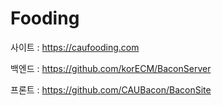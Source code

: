 # Fooding

사이트 : https://caufooding.com

백엔드 : https://github.com/korECM/BaconServer

프론트 : https://github.com/CAUBacon/BaconSite
